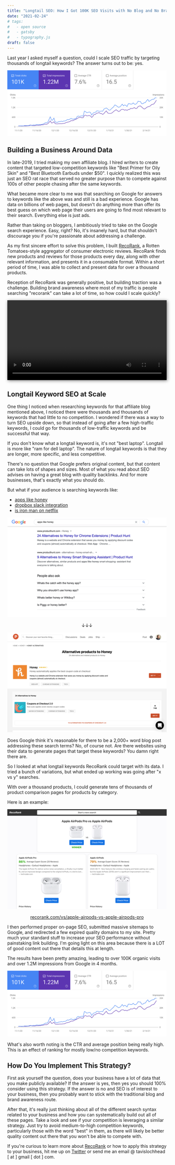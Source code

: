 ```yaml
---
title: "Longtail SEO: How I Got 100K SEO Visits with No Blog and No Brand Awareness in 4 Months"
date: "2021-02-24"
# tags:
#   - open source
#   - gatsby
#   - typography.js
draft: false
---
```


Last year I asked myself a question, could I scale SEO traffic by targeting thousands of longtail keywords? The answer turns out to be: yes.

![GSC](./gsc.png "GSC")

## Building a Business Around Data

In late-2019, I tried making my own affiliate blog. I hired writers to create content that targeted low-competition keywords like "Best Primer for Oily Skin" and "Best Bluetooth Earbuds under \$50". I quickly realized this was just an SEO rat race that served no greater purpose than to compete against 100s of other people chasing after the same keywords.

What became more clear to me was that searching on Google for answers to keywords like the above was and still is a bad experience. Google has data on billions of web pages, but doesn't do anything more than offer its best guess on which web page their users are going to find most relevant to their search. Everything else is just ads.

Rather than taking on bloggers, I ambitiously tried to take on the Google search experience. Easy, right? No, it's insanely hard, but that shouldn't discourage you if you're passionate about addressing a challenge.

As my first sincere effort to solve this problem, I built <a href="https://recorank.com" target="_blank">RecoRank</a>, a Rotten Tomatoes-style aggregator of consumer electronic reviews. RecoRank finds new products and reviews for those products every day, along with other relevant information, and presents it in a consumable format. Within a short period of time, I was able to collect and present data for over a thousand products.

Reception of RecoRank was generally positive, but building traction was a challenge. Building brand awareness where most of my traffic is people searching "recorank" can take a lot of time, so how could I scale quickly?

<video src="./rr-demo.mp4" style="width:100%;box-shadow: 2px 2px 10px grey;" autoplay loop></video>

## Longtail Keyword SEO at Scale

One thing I noticed when researching keywords for that affiliate blog mentioned above, I noticed there were thousands and thousands of keywords that had little to no competition. I wondered if there was a way to turn SEO upside down, so that instead of going after a few high-traffic keywords, I could go for thousands of low-traffic keywords and be successful that way.

If you don't know what a longtail keyword is, it's not "best laptop". Longtail is more like "ram for dell laptop". The nature of longtail keywords is that they are longer, more specific, and less competitive.

There's no question that Google prefers original content, but that content can take lots of shapes and sizes. Most of what you read about SEO advises on having a great blog with quality backlinks. And for more businesses, that's exactly what you should do.

But what if your audience is searching keywords like:

- [apps like honey](https://www.google.com/search?q=apps+like+honey)
- [dropbox slack integration](https://www.google.com/search?q=dropbox+slack+integration)
- [is iron man on netflix](https://www.google.com/search?q=is+ironman+on+netflix)

![Longtail Example](./longtail-example.png "Longtail Example")

<p style="text-align: center;">↓↓↓</p>

![Apps like Honey](./ph-honey.png "Apps like Honey")

Does Google think it's reasonable for there to be a 2,000+ word blog post addressing these search terms? No, of course not. Are there websites using their data to generate pages that target these keywords? You damn right there are.

So I looked at what longtail keywords RecoRank could target with its data. I tried a bunch of variations, but what ended up working was going after "x vs y" searches.

With over a thousand products, I could generate tens of thousands of product comparison pages for products by category.

Here is an example:

![VS Page](./vs-page.png "VS Page")

<p style="text-align: center;"><a href="https://recorank.com/vs/apple-airpods-vs-apple-airpods-pro" target="_blank">recorank.com/vs/apple-airpods-vs-apple-airpods-pro</a></p>

I then performed proper on-page SEO, submitted massive sitemaps to Google, and redirected a few expired quality domains to my site. Pretty much your standard stuff to increase your SEO performance without painstaking link building. I'm going light on this area because there is a LOT of good content out there that details this at length.

The results have been pretty amazing, leading to over 100K organic visits and over 1.2M impressions from Google in 4 months.

![GSC](./gsc.png "GSC")

What's also worth noting is the CTR and average position being really high. This is an effect of ranking for mostly low/no competition keywords.

## How Do You Implement This Strategy?

First ask yourself the question, does your business have a lot of data that you make publicly available? If the answer is yes, then yes you should 100% consider using this strategy. If the answer is no and SEO is of interest to your business, then you probably want to stick with the traditional blog and brand awareness route.

After that, it's really just thinking about all of the different search syntax related to your business and how you can systematically build out all of these pages. Take a look and see if your competition is leveraging a similar strategy. Just try to avoid medium-to-high competition keywords, particularly those with the word "best" in them, as there will likely be better quality content out there that you won't be able to compete with.

If you're curious to learn more about <a href="https://recorank.com" target="_blank">RecoRank</a> or how to apply this strategy to your business, hit me up on [Twitter](https://twitter.com/tavislochhead) or send me an email @ tavislochhead [ at ] gmail [ dot ] com.
